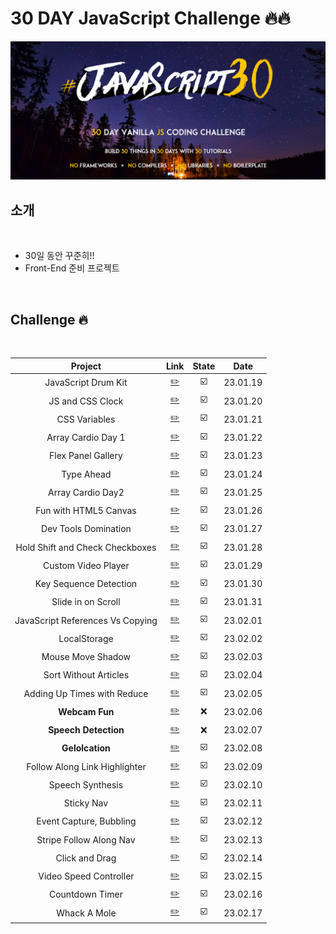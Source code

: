 # 30 DAY JavaScript Challenge 🔥🔥

<img src="./challenge.PNG">

<br />

## 소개

<br />

- 30일 동안 꾸준히!!
- Front-End 준비 프로젝트

<br />

## Challenge 🔥

<br />

|             Project              |                                 Link                                 | State |   Date   |
| :------------------------------: | :------------------------------------------------------------------: | :---: | :------: |
|       JavaScript Drum Kit        |                   [✏️](./JavaScript%20Drum%20Kit/)                   |  ☑️   | 23.01.19 |
|         JS and CSS Clock         |                   [✏️](./JS%20and%20CSS%20Clock/)                    |  ☑️   | 23.01.20 |
|          CSS Variables           |                       [✏️](./CSS%20Variables/)                       |  ☑️   | 23.01.21 |
|        Array Cardio Day 1        |                  [✏️](./Array%20Cardio%20Day%201/)                   |  ☑️   | 23.01.22 |
|        Flex Panel Gallery        |                   [✏️](./Flex%20Panel%20Gallery/)                    |  ☑️   | 23.01.23 |
|            Type Ahead            |                        [✏️](./Type%20Ahead/)                         |  ☑️   | 23.01.24 |
|        Array Cardio Day2         |                  [✏️](./Array%20Cardio%20Day%202/)                   |  ☑️   | 23.01.25 |
|      Fun with HTML5 Canvas       |                 [✏️](./Fun%20with%20HTML5%20Canvas/)                 |  ☑️   | 23.01.26 |
|       Dev Tools Domination       |                  [✏️](./Dev%20Tools%20Domination/)                   |  ☑️   | 23.01.27 |
| Hold Shift and Check Checkboxes  |           [✏️](./Hold%20Shift%20and%20Check%20Checkboxes/)           |  ☑️   | 23.01.28 |
|       Custom Video Player        |                   [✏️](./Custom%20Video%20Player/)                   |  ☑️   | 23.01.29 |
|      Key Sequence Detection      |                 [✏️](./Key%20Sequence%20Detection/)                  |  ☑️   | 23.01.30 |
|        Slide in on Scroll        |                  [✏️](./Slide%20in%20on%20Scroll/)                   |  ☑️   | 23.01.31 |
| JavaScript References Vs Copying |           [✏️](./JavaScript%20References%20VS%20Copying/)            |  ☑️   | 23.02.01 |
|           LocalStorage           |                        [✏️](./LocalStorage/)                         |  ☑️   | 23.02.02 |
|        Mouse Move Shadow         |                    [✏️](./Mouse%20Move%20Shadow/)                    |  ☑️   | 23.02.03 |
|      Sort Without Articles       |                  [✏️](./Sort%20Without%20Articles/)                  |  ☑️   | 23.02.04 |
|   Adding Up Times with Reduce    |             [✏️](./Adding%20Up%20Times%20with%20Reduce/)             |  ☑️   | 23.02.05 |
|          **Webcam Fun**          |                        [✏️](./Webcam%20Fun/)                         |  ❌   | 23.02.06 |
|       **Speech Detection**       |                     [✏️](./Speech%20Detection/)                      |  ❌   | 23.02.07 |
|         **Gelolcation**          |                         [✏️](./Geolocation/)                         |  ☑️   | 23.02.08 |
|  Follow Along Link Highlighter   |             [✏️](./Follow%20Along%20Link%20Highlighter/)             |  ☑️   | 23.02.09 |
|         Speech Synthesis         |                     [✏️](./Speech%20Synthesis/)                      |  ☑️   | 23.02.10 |
|            Sticky Nav            |                        [✏️](./Sticky%20Nav/)                         |  ☑️   | 23.02.11 |
|     Event Capture, Bubbling      | [✏️](./Event%20Capture%2C%20Propagation%2C%20Bubbling%20and%20Once/) |  ☑️   | 23.02.12 |
|     Stripe Follow Along Nav      |                [✏️](./Stripe%20Follow%20Along%20Nav/)                |  ☑️   | 23.02.13 |
|          Click and Drag          |                     [✏️](./Click%20and%20Drag/)                      |  ☑️   | 23.02.14 |
|      Video Speed Controller      |                 [✏️](./Video%20Speed%20Controller//)                 |  ☑️   | 23.02.15 |
|         Countdown Timer          |                      [✏️](./Countdown%20Timer/)                      |  ☑️   | 23.02.16 |
|           Whack A Mole           |                      [✏️](./Whack%20A%20Mole/)                       |  ☑️   | 23.02.17 |
